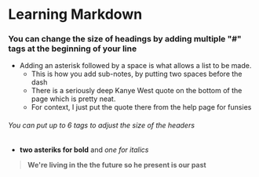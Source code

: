 # Learning Markdown
### You can change the size of headings by adding multiple "#" tags at the beginning of your line
- Adding an asterisk followed by a space is what allows a list to be made.
  - This is how you add sub-notes, by putting two spaces before the dash
  - There is a seriously deep Kanye West quote on the bottom of the page which is pretty neat.
  - For context, I just put the quote there from the help page for funsies
  
###### You can put up to 6 tags to adjust the size of the headers
- **two asteriks for bold** and *one for italics*

> **We're living in the the future so
> he present is our past**

